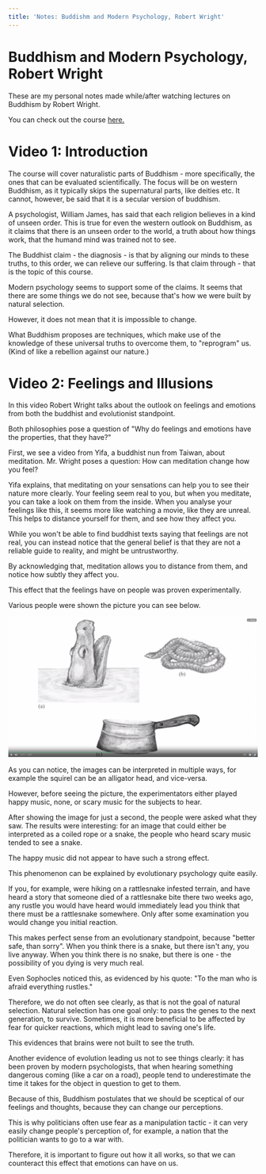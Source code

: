 ```yaml
---
title: 'Notes: Buddishm and Modern Psychology, Robert Wright'
---
```


Buddhism and Modern Psychology, Robert Wright
=============================================

These are my personal notes made while/after watching lectures on
Buddhism by Robert Wright.

You can check out the course
[here.](https://www.coursera.org/learn/science-of-meditation)

Video 1: Introduction
=====================

The course will cover naturalistic parts of Buddhism - more
specifically, the ones that can be evaluated scientifically. The focus
will be on western Buddhism, as it typically skips the supernatural
parts, like deities etc. It cannot, however, be said that it is a
secular version of buddhism.

A psychologist, William James, has said that each religion believes in a
kind of unseen order. This is true for even the western outlook on
Buddhism, as it claims that there is an unseen order to the world, a
truth about how things work, that the humand mind was trained not to
see.

The Buddhist claim - the diagnosis - is that by aligning our minds to
these truths, to this order, we can relieve our suffering. Is that
claim through - that is the topic of this course.

Modern psychology seems to support some of the claims. It seems that
there are some things we do not see, because that's how we were built by
natural selection.

However, it does not mean that it is impossible to change.

What Buddhism proposes are techniques, which make use of the knowledge
of these universal truths to overcome them, to "reprogram" us. (Kind of
like a rebellion against our nature.)

Video 2: Feelings and Illusions
===============================

In this video Robert Wright talks about the outlook on feelings and
emotions from both the buddhist and evolutionist standpoint.

Both philosophies pose a question of "Why do feelings and emotions have
the properties, that they have?"

First, we see a video from Yifa, a buddhist nun from Taiwan, about
meditation. Mr. Wright poses a question: How can meditation change how
you feel?

Yifa explains, that meditating on your sensations can help you to see
their nature more clearly. Your feeling seem real to you, but when you
meditate, you can take a look on them from the inside. When you analyse
your feelings like this, it seems more like watching a movie, like they
are unreal. This helps to distance yourself for them, and see how they
affect you.

While you won't be able to find buddhist texts saying that feelings are
not real, you can instead notice that the general belief is that they
are not a reliable guide to reality, and might be untrustworthy.

By acknowledging that, meditation allows you to distance from them, and
notice how subtly they affect you.

This effect that the feelings have on people was proven experimentally.

Various people were shown the picture you can see below.

![](static/budd1.png)

As you can notice, the images can be interpreted in multiple ways, for
example the squirel can be an alligator head, and vice-versa.

However, before seeing the picture, the experimentators either played
happy music, none, or scary music for the subjects to hear.

After showing the image for just a second, the people were asked what
they saw. The results were interesting: for an image that could either
be interpreted as a coiled rope or a snake, the people who heard scary
music tended to see a snake.

The happy music did not appear to have such a strong effect.

This phenomenon can be explained by evolutionary psychology quite
easily.

If you, for example, were hiking on a rattlesnake infested terrain, and
have heard a story that someone died of a rattlesnake bite there two
weeks ago, any rustle you would have heard would immediately lead you
think that there must be a rattlesnake somewhere. Only after some
examination you would change you initial reaction.

This makes perfect sense from an evolutionary standpoint, because
"better safe, than sorry". When you think there is a snake, but there
isn't any, you live anyway. When you think there is no snake, but there
is one - the possibility of you dying is very much real.

Even Sophocles noticed this, as evidenced by his quote: "To the man who
is afraid everything rustles."

Therefore, we do not often see clearly, as that is not the goal of
natural selection. Natural selection has one goal only: to pass the
genes to the next generation, to survive. Sometimes, it is more
beneficial to be affected by fear for quicker reactions, which might
lead to saving one's life.

This evidences that brains were not built to see the truth.

Another evidence of evolution leading us not to see things clearly: it
has been proven by modern psychologists, that when hearing something
dangerous coming (like a car on a road), people tend to underestimate
the time it takes for the object in question to get to them.

Because of this, Buddhism postulates that we should be sceptical of our
feelings and thoughts, because they can change our perceptions.

This is why politicians often use fear as a manipulation tactic - it can
very easily change people's perception of, for example, a nation that
the politician wants to go to a war with.

Therefore, it is important to figure out how it all works, so that we
can counteract this effect that emotions can have on us.
